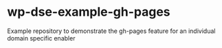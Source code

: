 wp-dse-example-gh-pages
=======================

Example repository to demonstrate the gh-pages feature for an individual domain specific enabler
